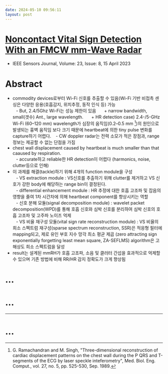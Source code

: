 ```yaml
---
date: 2024-05-10 09:56:11
layout: post
---
```


# [Noncontact Vital Sign Detection With an FMCW mm-Wave Radar](https://ieeexplore.ieee.org/abstract/document/10058900)
- IEEE Sensors Journal, Volume: 23, Issue: 8, 15 April 2023

# Abstract
- commodity devices로부터 Wi-Fi 신호를 추출할 수 있음(Wi-Fi 기반 비접촉 센싱은 다양한 응용(호흡감지, 위치추정, 동작 인식 등) 가능  
  &ensp; - But, 2.4/5Ghz Wi-Fi는 성능 제한이 있음
  &ensp; &ensp; + narrow bandwidth, small(갯수) Ant., large wavelength.
  &ensp; &ensp; + HR detection case) 2.4-/5-GHz Wi-Fi (60–120 mm) wavelength가 심장의 움직임(0.2–0.5 mm [^13])의 원인으로 발생되는 흉벽 움직임 보다 크기 때문에 heartbeat에 의한 tiny pulse 변화를 capture하기 어렵다.
  &ensp; - CW doppler radar는 전력 소모가 적은 장점과, range 정보는 제공할 수 없는 단점을 가짐
- chest wall displacement caused by heartbeat is much smaller than that caaused by respiration.  
&ensp; - accurate하고 reliable한 HR detection이 어렵다 (harmonics, noise, clutter등으로 인해)  
- 이 과제를 해결(tackle)하기 위해 4개의 function module을 구성  
&ensp; - VS extraction module : VS신호를 추출하기 위해 clutter를 제거하고 VS 신호가 강한 body에 해당하는 range bin이 결정된다.  
&ensp; - differential enhancement module : HR 추정에 대한 호흡 고조파 및 잡음의 영향을 줄여 1차 시간차에 의해 heartbeat component를 향상시키는 역할  
&ensp; - 신호 분해 모듈(signal decomposition module) : wavelet packet decomposition(WPD)를 통해 호흡 신호와 심박 신호를 분리하여 심박 신호의 호흡 고조파 및 고주파 노이즈 억제  
&ensp; - VS 비율 재구성 모듈(vital sign rate reconstruction module) : VS 비율의 희소 스펙트럼 재구성(sparse spectrum reconstruction, SSR)은 적응형 필터에 mapping되고, 제로 유인 부호 지수 망각 최소 평균 제곱 (zero attracting sign exponentially forgetting least mean square, ZA-SEFLMS) algorithm은 고해상도 희소 스펙트럼을 달성  
- result는 설계된 mmRH가 호흡 고조파, 소음 및 클러터 간섭을 효과적으로 억제할 수 있으며 기존 방법에 비해 RR/HR 감지 정확도가 크게 향상됨


# ...


# ...


--- 


[^13]: G. Ramachandran and M. Singh, "Three-dimensional reconstruction of cardiac displacement patterns on the chest wall during the P QRS and T-segments of the ECG by laser speckle inteferometry", Med. Biol. Eng. Comput., vol. 27, no. 5, pp. 525-530, Sep. 1989.
# ...




